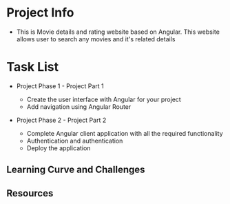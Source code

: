 # Project Info

- This is Movie details and rating website based on Angular. This website allows user to search any movies and it's related details

# Task List

- Project Phase 1 - Project Part 1
    - Create the user interface with Angular for your project
    - Add navigation using Angular Router

- Project Phase 2 - Project Part 2
    - Complete Angular client application with all the required functionality 
    - Authentication and authentication 
    - Deploy the application 

## Learning Curve and Challenges


## Resources



